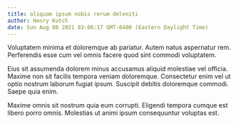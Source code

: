 ```yaml
---
title: aliquam ipsum nobis rerum deleniti
author: Henry Kutch
date: Sun Aug 08 2021 03:06:17 GMT-0400 (Eastern Daylight Time)
---
```

Voluptatem minima et doloremque ab pariatur. Autem natus aspernatur rem. Perferendis esse cum vel omnis facere quod sint commodi voluptatem.

 Eius sit assumenda dolorem minus accusamus aliquid molestiae vel officia. Maxime non sit facilis tempora veniam doloremque. Consectetur enim vel ut optio nostrum laborum fugiat ipsum. Suscipit debitis doloremque commodi. Saepe quia enim.

 Maxime omnis sit nostrum quia eum corrupti. Eligendi tempora cumque est libero porro omnis. Molestias ut animi ipsum consequuntur voluptas est.